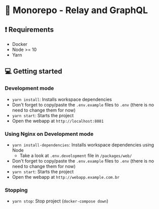 # :rocket: Monorepo - Relay and GraphQL

## :exclamation: Requirements

- Docker
- Node >= 10
- Yarn

## :computer: Getting started

### Development mode

- `yarn install`: Installs workspace dependencies
- Don't forget to copy/paste the `.env.example` files to `.env` (there is no need to change them for now)
- `yarn start`: Starts the project
- Open the webapp at `http://localhost:8081`

### Using Nginx on Development mode

- `yarn install-dependencies`: Installs workspace dependencies using Node
  - Take a look at `.env.development` file in `/packages/web/`
- Don't forget to copy/paste the `.env.example` files to `.env` (there is no need to change them for now)
- `yarn start`: Starts the project
- Open the webapp at `http://webapp.example.com.br`

### Stopping

- `yarn stop`: Stop project (`docker-compose down`)
